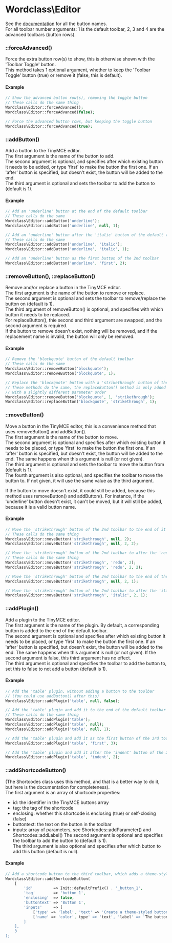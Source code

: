 # Wordclass\Editor

See the [documentation](https://www.tinymce.com/docs-3x/reference/buttons/) for all the button names.  
For all toolbar number arguments: 1 is the default toolbar, 2, 3 and 4 are the advanced toolbars (button rows).

### ::forceAdvanced()
Force the extra button row(s) to show, this is otherwise shown with the 'Toolbar Toggle' button.  
This method takes 1 optional argument, whether to keep the 'Toolbar Toggle' button (true) or remove it (false, this is default).

#### Example
```php
// Show the advanced button row(s), removing the toggle button
// These calls do the same thing
Wordclass\Editor::forceAdvanced();
Wordclass\Editor::forceAdvanced(false);

// Force the advanced button rows, but keeping the toggle button
Wordclass\Editor::forceAdvanced(true);
```

### ::addButton()
Add a button to the TinyMCE editor.  
The first argument is the name of the button to add.  
The second argument is optional, and specifies after which existing button it needs to be added, or type 'first' to make the button the first one. If an 'after' button is specified, but doesn't exist, the button will be added to the end.  
The third argument is optional and sets the toolbar to add the button to (default is 1).

#### Example
```php
// Add an 'underline' button at the end of the default toolbar
// These calls do the same
Wordclass\Editor::addButton('underline');
Wordclass\Editor::addButton('underline', null, 1);

// Add an 'underline' button after the 'italic' button of the default toolbar
// These calls do the same
Wordclass\Editor::addButton('underline', 'italic');
Wordclass\Editor::addButton('underline', 'italic', 1);

// Add an 'underline' button as the first button of the 2nd toolbar
Wordclass\Editor::addButton('underline', 'first', 2);
```

### ::removeButton(), ::replaceButton()
Remove and/or replace a button in the TinyMCE editor.  
The first argument is the name of the button to remove or replace.  
The second argument is optional and sets the toolbar to remove/replace the button on (default is 1).  
The third argument of removeButton() is optional, and specifies with which button it needs to be replaced.  
For replaceButton(), thie second and third argument are swapped, and the second argument is required.  
If the button to remove doesn't exist, nothing will be removed, and if the replacement name is invalid, the button will only be removed.

#### Example
```php
// Remove the 'blockquote' button of the default toolbar
// These calls do the same
Wordclass\Editor::removeButton('blockquote');
Wordclass\Editor::removeButton('blockquote', 1);

// Replace the 'blockquote' button with a 'strikethrough' button of the default toolbar
// These methods do the same, the replaceButton() method is only added for semantics,
// with a slightly different parameter order
Wordclass\Editor::removeButton('blockquote', 1, 'strikethrough');
Wordclass\Editor::replaceButton('blockquote', 'strikethrough', 1);
```

### ::moveButton()
Move a button in the TinyMCE editor, this is a convenience method that uses removeButton() and addButton().  
The first argument is the name of the button to move.  
The second argument is optional and specifies after which existing button it needs to be placed, or type 'first' to make the button the first one. If an 'after' button is specified, but doesn't exist, the button will be added to the end. The same happens when this argument is null (or not given).  
The third argument is optional and sets the toolbar to move the button from (default is 1).  
The fourth argument is also optional, and specifies the toolbar to move the button to. If not given, it will use the same value as the third argument.

If the button to move doesn't exist, it could still be added, because this method uses removeButton() and addButton(). For instance, if the 'underline' button doesn't exist, it can't be moved, but it will still be added, because it is a valid button name.

#### Example
```php
// Move the 'strikethrough' button of the 2nd toolbar to the end of it
// These calls do the same thing
Wordclass\Editor::moveButton('strikethrough', null, 2);
Wordclass\Editor::moveButton('strikethrough', null, 2, 2);

// Move the 'strikethrough' button of the 2nd toolbar to after the 'redo' button of it
// These calls do the same thing
Wordclass\Editor::moveButton('strikethrough', 'redo', 2);
Wordclass\Editor::moveButton('strikethrough', 'redo', 2, 2);

// Move the 'strikethrough' button of the 2nd toolbar to the end of the default toolbar
Wordclass\Editor::moveButton('strikethrough', null, 2, 1);

// Move the 'strikethrough' button of the 2nd toolbar to after the 'italic' button of the default toolbar
Wordclass\Editor::moveButton('strikethrough', 'italic', 2, 1);
```

### ::addPlugin()
Add a plugin to the TinyMCE editor.  
The first argument is the name of the plugin. By default, a corresponding button is added to the end of the default toolbar.  
The second argument is optional and specifies after which existing button it needs to be placed, or type 'first' to make the button the first one. If an 'after' button is specified, but doesn't exist, the button will be added to the end. The same happens when this argument is null (or not given). If the second argument is false, this third argument has no effect.  
The third argument is optional and specifies the toolbar to add the button to, set this to false to not add a button (default is 1).

#### Example
```php
// Add the 'table' plugin, without adding a button to the toolbar
// (You could use addButton() after this)
Wordclass\Editor::addPlugin('table', null, false);

// Add the 'table' plugin and add it to the end of the default toolbar
// These calls do the same thing
Wordclass\Editor::addPlugin('table');
Wordclass\Editor::addPlugin('table', null);
Wordclass\Editor::addPlugin('table', null, 1);

// Add the 'table' plugin and add it as the first button of the 3rd toolbar
Wordclass\Editor::addPlugin('table', 'first', 3);

// Add the 'table' plugin and add it after the 'indent' button of the 2nd toolbar
Wordclass\Editor::addPlugin('table', 'indent', 2);
```

### ::addShortcodeButton()
(The Shortcodes class uses this method, and that is a better way to do it, but here is the documentation for completeness).  
The first argument is an array of shortcode properties:  
* id: the identifier in the TinyMCE buttons array
* tag: the tag of the shortcode
* enclosing: whether this shortcode is enclosing (true) or self-closing (false)
* buttontext: the text on the button in the toolbar
* inputs: array of parameters, see Shortcodes::addParameter() and Shortcodes::addLabel()
The second argument is optional and specifies the toolbar to add the button to (default is 1).  
The third argument is also optional and specifies after which button to add this button (default is null).

#### Example
```php
// Add a shortcode button to the third toolbar, which adds a theme-styled button
Wordclass\Editor::addShortcodeButton(
    [
        'id'         => Init::defaultPrefix() . '_button_1',
        'tag'        => 'button_1',
        'enclosing'  => false,
        'buttontext' => 'Button 1',
        'inputs'     => [
            ['type' => 'label', 'text' => 'Create a theme-styled button'],
            ['name' => 'color', type' => 'text', 'label' => 'The button color']
        ]
    ],
    3
);
```
